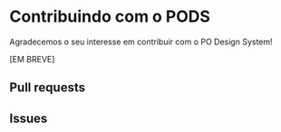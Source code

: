 # Contribuindo com o PODS

Agradecemos o seu interesse em contribuir com o PO Design System!

[EM BREVE]

## Pull requests

## Issues
